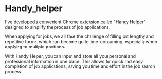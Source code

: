 # Handy_helper


I've developed a convenient Chrome extension called "Handy Helper" designed to simplify the process of job applications. 

When applying for jobs, we all face the challenge of filling out lengthy and repetitive forms, which can become quite time-consuming, especially when applying to multiple positions. 

With Handy Helper, you can input and store all your personal and professional information in one place. This allows for quick and easy completion of job applications, saving you time and effort in the job search process.
